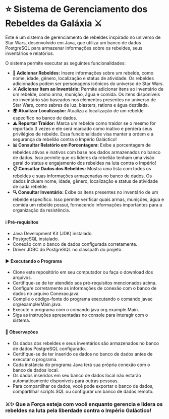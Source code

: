 # ⭐️ Sistema de Gerenciamento dos Rebeldes da Galáxia ⚔️ 
Este é um sistema de gerenciamento de rebeldes inspirado no universo de Star Wars, desenvolvido em Java, que utiliza um banco de dados PostgreSQL para armazenar informações sobre os rebeldes, seus inventários e relatórios.

O sistema permite executar as seguintes funcionalidades:
- __🧝 Adicionar Rebeldes:__ Insere informações sobre um rebelde, como nome, idade, gênero, localização e status de atividade. Os rebeldes adicionados podem ser personagens icônicos do universo de Star Wars.
- __⚔️ Adicionar Item ao Inventário:__ Permite adicionar itens ao inventário de um rebelde, como arma, munição, água e comida. Os itens disponíveis no inventário são baseados nos elementos presentes no universo de Star Wars, como sabres de luz, blasters, rations e água destilada.
- __🌍 Atualizar Localização:__ Atualiza a localização de um rebelde específico no banco de dados. 
- __⚠️ Reportar Traidor:__ Marca um rebelde como traidor se o mesmo for reportado 3 vezes e ele será marcado como inativo e perderá seus privilégios de rebelde. Essa funcionalidade visa manter a ordem e a segurança da rebelião contra o Império Galáctico!
- __📊 Consultar Relatório em Porcentagem:__ Exibe a porcentagem de rebeldes ativos e inativos com base nos dados armazenados no banco de dados. Isso permite que os líderes da rebelião tenham uma visão geral do status e engajamento dos rebeldes na luta contra o Império!
- __📋 Consultar Dados dos Rebeldes:__ Mostra uma lista com todos os rebeldes e suas informações armazenadas no banco de dados. Os dados incluem nome, idade, gênero, localização e status de atividade de cada rebelde.
- __🔍 Consultar Inventário:__ Exibe os itens presentes no inventário de um rebelde específico. Isso permite verificar quais armas, munições, água e comida um rebelde possui, fornecendo informações importantes para a organização da resistência.

#### ℹ️ Pré-requisitos
- Java Development Kit (JDK) instalado.
- PostgreSQL instalado.
- Conexão com o banco de dados configurada corretamente.
- Driver JDBC do PostgreSQL no classpath do projeto.
  
#### ▶️ Executando o Programa
- Clone este repositório em seu computador ou faça o download dos arquivos.
- Certifique-se de ter atendido aos pré-requisitos mencionados acima.
- Configure corretamente as informações de conexão com o banco de dados no arquivo Conexao.java.
- Compile o código-fonte do programa executando o comando javac org/example/Main.java.
- Execute o programa com o comando java org.example.Main.
- Siga as instruções apresentadas no console para interagir com o sistema.

#### 📝 Observações
- Os dados dos rebeldes e seus inventários são armazenados no banco de dados PostgreSQL configurado.
- Certifique-se de ter inserido os dados no banco de dados antes de executar o programa.
- Cada instância do programa Java terá sua própria conexão com o banco de dados local.
- Os dados inseridos em seu banco de dados local não estarão automaticamente disponíveis para outras pessoas.
- Para compartilhar os dados, você pode exportar o banco de dados, compartilhar scripts SQL ou configurar um banco de dados remoto.

### ⚔️✨ Que a Força esteja com você enquanto gerencia e lidera os rebeldes na luta pela liberdade contra o Império Galáctico!
